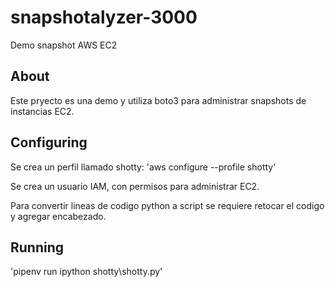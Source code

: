 # snapshotalyzer-3000
Demo snapshot AWS EC2

## About

Este pryecto es una demo y utiliza boto3 para administrar snapshots de instancias EC2.

## Configuring

Se crea un perfil llamado shotty:
'aws configure --profile shotty'

Se crea un usuario IAM, con permisos para administrar EC2.

Para convertir lineas de codigo python a script se requiere retocar el codigo y agregar encabezado.

## Running

'pipenv run ipython shotty\shotty.py'
